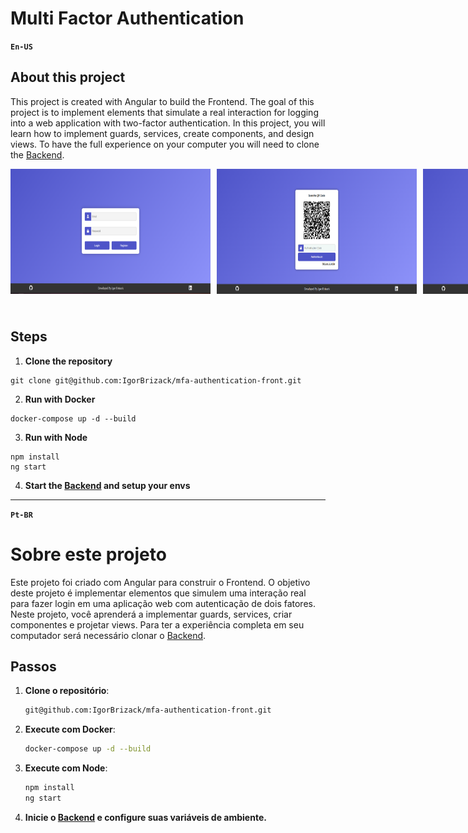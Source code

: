 # Multi Factor Authentication

**`En-US`**

## About this project

This project is created with Angular to build the Frontend. The goal of this project is to implement elements that simulate a real interaction for logging into a web application with two-factor authentication. In this project, you will learn how to implement guards, services, create components, and design views. To have the full experience on your computer you will need to clone the [Backend](https://github.com/IgorBrizack/mfa-authentication-backend).

<div style="display: flex; gap: 10px; margin-bottom: 10px">
  <img src="./src/assets/login_screen.png" alt="login_screen" width="320" height="200">
  <img src="./src/assets/qr_code_screen.png" alt="qr_screen" width="320" height="200">
  <img src="./src/assets/home_screen.png" alt="home_screen" width="320" height="200">
</div>
</br>

## Steps

1.  **Clone the repository**

```
git clone git@github.com:IgorBrizack/mfa-authentication-front.git
```

2. **Run with Docker**

```
docker-compose up -d --build
```

3. **Run with Node**

```
npm install
ng start
```

4. **Start the [Backend](https://github.com/IgorBrizack/mfa-authentication-backend) and setup your envs**

---

**`Pt-BR`**

# Sobre este projeto

Este projeto foi criado com Angular para construir o Frontend. O objetivo deste projeto é implementar elementos que simulem uma interação real para fazer login em uma aplicação web com autenticação de dois fatores. Neste projeto, você aprenderá a implementar guards, services, criar componentes e projetar views. Para ter a experiência completa em seu computador será necessário clonar o [Backend](https://github.com/IgorBrizack/mfa-authentication-backend).

## Passos

1. **Clone o repositório**:

   ```bash
   git@github.com:IgorBrizack/mfa-authentication-front.git
   ```

2. **Execute com Docker**:

   ```bash
   docker-compose up -d --build
   ```

3. **Execute com Node**:

   ```bash
   npm install
   ng start
   ```

4. **Inicie o [Backend](https://github.com/IgorBrizack/mfa-authentication-backend) e configure suas variáveis de ambiente.**
